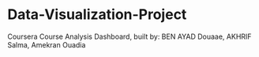 # Data-Visualization-Project
Coursera Course Analysis Dashboard, built by: BEN AYAD Douaae, AKHRIF Salma, Amekran Ouadia
